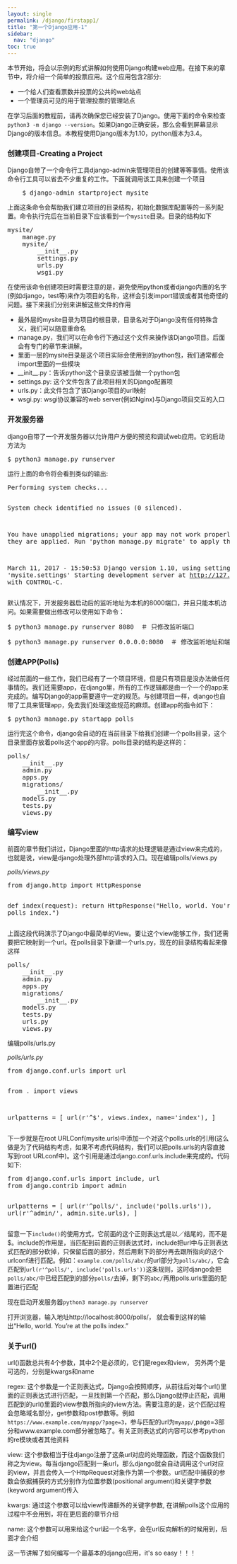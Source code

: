 ```yaml
---
layout: single
permalink: /django/firstapp1/
title: "第一个Django应用-1"
sidebar:
  nav: "django"
toc: true
---
```


<p>本节开始，将会以示例的形式讲解如何使用Django构建web应用。在接下来的章节中，将介绍一个简单的投票应用。这个应用包含2部分:</p>
<ul>
    <li>一个给人们查看票数并投票的公共的web站点</li>
    <li>一个管理员可见的用于管理投票的管理站点</li>
</ul>
<p>在学习后面的教程前，请再次确保您已经安装了Django。使用下面的命令来检查<code>python3 -m django --version</code>。如果Django正确安装，那么会看到屏幕显示Django的版本信息。本教程使用Django版本为1.10，python版本为3.4。</p>

### 创建项目-Creating a Project
<p>Django自带了一个命令行工具django-admin来管理项目的创建等等事情。使用该命令行工具可以省去不少重复的工作。下面就调用该工具来创建一个项目</p>
<pre>
    $ django-admin startproject mysite
</pre>
<p>上面这条命令会帮助我们建立项目的目录结构，初始化数据库配置等的一系列配置。命令执行完后在当前目录下应该看到一个<code>mysite</code>目录。目录的结构如下</p>
<pre>
mysite/
    manage.py
    mysite/
        __init__.py
        settings.py
        urls.py
        wsgi.py
</pre>
<p>在使用该命令创建项目时需要注意的是，避免使用python或者django内置的名字(例如django，test等)来作为项目的名称，这样会引发import错误或者其他奇怪的问题。接下来我们分别来讲解这些文件的作用</p>
<ul>
    <li>最外层的mysite目录为项目的根目录，目录名对于Django没有任何特殊含义，我们可以随意重命名</li>
    <li>manage.py，我们可以在命令行下通过这个文件来操作该Django项目。后面会有专门的章节来讲解。</li>
    <li>里面一层的mysite目录是这个项目实际会使用到的python包，我们通常都会import里面的一些模块</li>
    <li>__init__.py：告诉python这个目录应该被当做一个python包</li>
    <li>settings.py: 这个文件包含了此项目相关的Django配置项</li>
    <li>urls.py：此文件包含了该Django项目的url映射</li>
    <li>wsgi.py: wsgi协议兼容的web server(例如Nginx)与Django项目交互的入口</li>
</ul>

### 开发服务器
<p>django自带了一个开发服务器以允许用户方便的预览和调试web应用。它的启动方法为</p>
<pre>$ python3 manage.py runserver</pre>
<p>运行上面的命令将会看到类似的输出:</p>
<pre>
Performing system checks...

System check identified no issues (0 silenced).

You have unapplied migrations; your app may not work properly until they are applied.
Run 'python manage.py migrate' to apply them.

March 11, 2017 - 15:50:53
Django version 1.10, using settings 'mysite.settings'
Starting development server at http://127.0.0.1:8000/
Quit the server with CONTROL-C.
</pre>
<p>默认情况下，开发服务器启动后的监听地址为本机的8000端口，并且只能本机访问。如果需要做出修改可以使用如下命令：</p>
<pre>$ python3 manage.py runserver 8080  ＃ 只修改监听端口</pre>
<pre>$ python3 manage.py runserver 0.0.0.0:8080  ＃ 修改监听地址和端口</pre>

### 创建APP(Polls)
<p>经过前面的一些工作，我们已经有了一个项目环境，但是只有项目是没办法做任何事情的。我们还需要app，在django里，所有的工作逻辑都是由一个一个的app来完成的。编写Django的app需要遵守一定的规范。与创建项目一样，django也自带了工具来管理app，免去我们处理这些规范的麻烦。创建app的指令如下：</p>
<pre>$ python3 manage.py startapp polls</pre>
<p>运行完这个命令，django会自动的在当前目录下给我们创建一个polls目录，这个目录里面存放着polls这个app的内容。polls目录的结构是这样的：</p>
<pre>
polls/
    __init__.py
    admin.py
    apps.py
    migrations/
        __init__.py
    models.py
    tests.py
    views.py
</pre>

### 编写view
<p>前面的章节我们讲过，Django里面的http请求的处理逻辑是通过view来完成的，也就是说，view是django处理外部http请求的入口。现在编辑polls/views.py</p>
<em>polls/views.py</em> 
<pre>
from django.http import HttpResponse

def index(request):
    return HttpResponse("Hello, world. You're at the polls index.")
</pre>
<p>上面这段代码演示了Django中最简单的View。要让这个view能够工作，我们还需要把它映射到一个url。在polls目录下新建一个urls.py，现在的目录结构看起来像这样</p>
<pre>
polls/
    __init__.py
    admin.py
    apps.py
    migrations/
        __init__.py
    models.py
    tests.py
    urls.py
    views.py
</pre>
<p>编辑polls/urls.py</p>
<em>polls/urls.py</em>
<pre>
from django.conf.urls import url

from . import views

urlpatterns = [
    url(r'^$', views.index, name='index'),
]
</pre>
<p>下一步就是在root URLConf(mysite.urls)中添加一个对这个polls.urls的引用(这么做是为了代码结构考虑，如果不考虑代码结构，我们可以把polls.urls的内容直接写到root URLconf中)。这个引用是通过django.conf.urls.include来完成的。代码如下:</p>
<pre>
from django.conf.urls import include, url
from django.contrib import admin

urlpatterns = [
    url(r'^polls/', include('polls.urls')),
    url(r'^admin/', admin.site.urls),
]
</pre>
<p>留意一下<code>include()</code>的使用方式，它前面的这个正则表达式是以／结尾的，而不是$。include的作用是，当匹配到前面的正则表达式时，include把url中与正则表达式匹配的部分砍掉，只保留后面的部分，然后用剩下的部分再去跟所指向的这个urlconf进行匹配。例如：<code>example.com/polls/abc/</code>的url部分为<code>polls/abc/</code>，它会匹配到<code>url(r'^polls/', include('polls.urls'))</code>这条规则，这时django会把<code>polls/abc/</code>中已经匹配到的部分<code>polls/</code>去掉，剩下的<code>abc/</code>再用polls.urls里面的配置进行匹配</p>
<p>现在启动开发服务器<code>python3 manage.py runserver</code></p>
<p>打开浏览器，输入地址http://localhost:8000/polls/， 就会看到这样的输出“Hello, world. You’re at the polls index.”</p>

### 关于url()
<p>url()函数总共有4个参数，其中2个是必须的，它们是regex和view， 另外两个是可选的，分别是kwargs和name</p>
<p>regex: 这个参数是一个正则表达式，Django会按照顺序，从前往后对每个url()里面的正则表达式进行匹配，一旦找到第一个匹配，那么Django就停止匹配，调用匹配到的url()里面的view参数所指向的view方法。需要注意的是，这个匹配过程会忽略域名部分，get参数和post参数等。例如<code>https://www.example.com/myapp/?page=3</code>，参与匹配的url为<code>myapp/</code>,page=3部分和www.example.com部分被忽略了。有关正则表达式的内容可以参考python的re模块或者其他资料</p>
<p>view: 这个参数相当于往django注册了这条url对应的处理函数，而这个函数我们称之为view。每当django匹配到一条url，那么django就会自动调用这个url对应的view，并且会传入一个HttpRequest对象作为第一个参数。url匹配中捕获的参数会依据捕获的方式分别作为位置参数(positional argument)和关键字参数(keyword argument)传入</p>
<p>kwargs: 通过这个参数可以给view传递额外的关键字参数, 在讲解polls这个应用的过程中不会用到，将在更后面的章节介绍</p>
<p>name: 这个参数可以用来给这个url起一个名字，会在url反向解析的时候用到，后面才会介绍</p>
<p>这一节讲解了如何编写一个最基本的django应用，it's so easy！！！</p>
